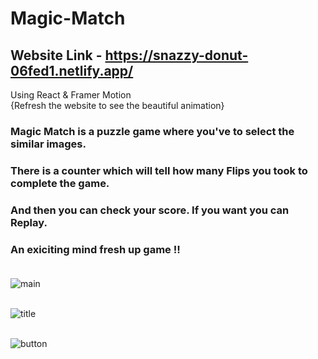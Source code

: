 # Magic-Match 
## Website Link - https://snazzy-donut-06fed1.netlify.app/

Using React & Framer Motion <br />
{Refresh the website to see the beautiful animation}


### Magic Match is a puzzle game where you've to select the similar images.
### There is a counter which will tell how many Flips you took to complete the game.
### And then you can check your score. If you want you can Replay. 

### An exiciting mind fresh up game !! <br /><br />

![main](https://user-images.githubusercontent.com/71679521/191961370-3103d2e1-04a8-4171-94d2-8d2d11873fa7.png)<br /><br />

![title](https://user-images.githubusercontent.com/71679521/191961415-89682200-bb9a-412c-bb75-3db2b08b80d8.png)<br /><br />

![button](https://user-images.githubusercontent.com/71679521/191961254-5b686496-6895-49cf-bac1-ceeee09235c4.png)
